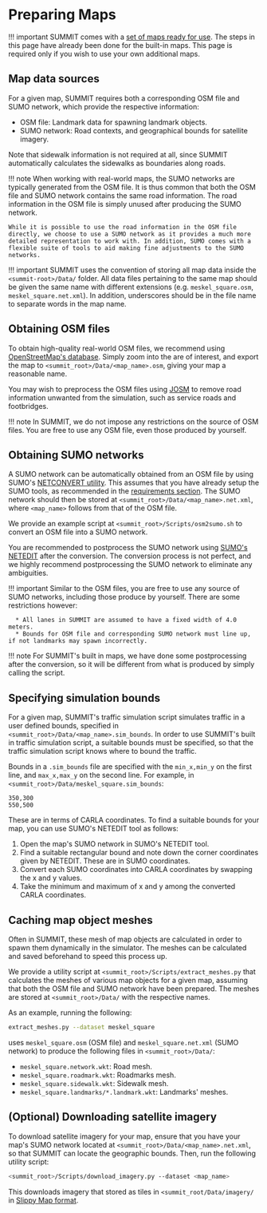 <h1>Preparing Maps</h1>

!!! important
    SUMMIT comes with a [set of maps ready for use](../../references/summit_map_library). The steps in this page have already been done for the built-in maps. This page is required only if you wish to use your own additional maps.

## Map data sources
For a given map, SUMMIT requires both a corresponding OSM file and SUMO network, which provide the respective information:

  * OSM file: Landmark data for spawning landmark objects.
  * SUMO network: Road contexts, and geographical bounds for satellite imagery.

Note that sidewalk information is not required at all, since SUMMIT automatically calculates the sidewalks as boundaries along roads.

!!! note
    When working with real-world maps, the SUMO networks are typically generated from the OSM file. It is thus common that both the OSM file and SUMO network contains the same road information. The road information in the OSM file is simply unused after producing the SUMO network.

    While it is possible to use the road information in the OSM file directly, we choose to use a SUMO network as it provides a much more detailed representation to work with. In addition, SUMO comes with a flexible suite of tools to aid making fine adjustments to the SUMO networks.

!!! important
    SUMMIT uses the convention of storing all map data inside the `<summit-root>/Data/` folder. All data files pertaining to the same map should be given the same name with different extensions (e.g. `meskel_square.osm`, `meskel_square.net.xml`). In addition, underscores should be in the file name to separate words in the map name.


## Obtaining OSM files
To obtain high-quality real-world OSM files, we recommend using [OpenStreetMap's database](https://www.openstreetmap.org/). Simply zoom into the are of interest, and export the map to `<summit_root>/Data/<map_name>.osm`, giving your map a reasonable name.

You may wish to preprocess the OSM files using [JOSM](https://josm.openstreetmap.de/) to remove road information unwanted from the simulation, such as service roads and footbridges.

!!! note
    In SUMMIT, we do not impose any restrictions on the source of OSM files. You are free to use any OSM file, even those produced by yourself.

## Obtaining SUMO networks
A SUMO network can be automatically obtained from an OSM file by using SUMO's [NETCONVERT utility](https://sumo.dlr.de/docs/NETCONVERT.html). This assumes that you have already setup the SUMO tools, as recommended in the [requirements section](../getting_started/setting_up/#requirements). The SUMO network should then be stored at `<summit_root>/Data/<map_name>.net.xml`, where `<map_name>` follows from that of the OSM file.

We provide an example script at `<summit_root>/Scripts/osm2sumo.sh` to convert an OSM file into a SUMO network.

You are recommended to postprocess the SUMO network using [SUMO's NETEDIT](https://sumo.dlr.de/docs/NETEDIT.html) after the conversion. The conversion process is not perfect, and we highly recommend postprocessing the SUMO network to eliminate any ambiguities.

!!! important
    Similar to the OSM files, you are free to use any source of SUMO networks, including those produce by yourself. There are some restrictions however:

      * All lanes in SUMMIT are assumed to have a fixed width of 4.0 meters.
      * Bounds for OSM file and corresponding SUMO network must line up, if not landmarks may spawn incorrectly.

!!! note
    For SUMMIT's built in maps, we have done some postprocessing after the conversion, so it will be different from what is produced by simply calling the script.

## Specifying simulation bounds
For a given map, SUMMIT's traffic simulation script simulates traffic in a user defined bounds, specified in `<summit_root>/Data/<map_name>.sim_bounds`. In order to use SUMMIT's built in traffic simulation script, a suitable bounds must be specified, so that the traffic simulation script knows where to bound the traffic.

Bounds in a `.sim_bounds` file are specified with the `min_x,min_y` on the first line, and `max_x,max_y` on the second line. For example, in `<summit_root>/Data/meskel_square.sim_bounds`:

    350,300
    550,500

These are in terms of CARLA coordinates. To find a suitable bounds for your map, you can use SUMO's NETEDIT tool as follows:

  1. Open the map's SUMO network in SUMO's NETEDIT tool.
  2. Find a suitable rectangular bound and note down the corner coordinates given by NETEDIT. These are in SUMO coordinates.
  3. Convert each SUMO coordinates into CARLA coordinates by swapping the x and y values.
  4. Take the minimum and maximum of x and y among the converted CARLA coordinates.

## Caching map object meshes
Often in SUMMIT, these mesh of map objects are calculated in order to spawn them dynamically in the simulator. The meshes can be calculated and saved beforehand to speed this process up.

We provide a utility script at `<summit_root>/Scripts/extract_meshes.py` that calculates the meshes of various map objects for a given map, assuming that both the OSM file and SUMO network have been prepared. The meshes are stored at `<summit_root>/Data/` with the respective names.

As an example, running the following:

```bash
extract_meshes.py --dataset meskel_square
```

uses `meskel_square.osm` (OSM file) and `meskel_square.net.xml` (SUMO network) to produce the following files in `<summit_root>/Data/`:

  * `meskel_square.network.wkt`: Road mesh.
  * `meskel_square.roadmark.wkt`: Roadmarks mesh.
  * `meskel_square.sidewalk.wkt`: Sidewalk mesh.
  * `meskel_square.landmarks/*.landmark.wkt`: Landmarks' meshes.

## (Optional) Downloading satellite imagery
To download satellite imagery for your map, ensure that you have your map's SUMO network located at `<summit_root>/Data/<map_name>.net.xml`, so that SUMMIT can locate the geographic bounds. Then, run the following utility script:

```bash
<summit_root>/Scripts/download_imagery.py --dataset <map_name>
```

This downloads imagery that stored as tiles in `<summit_root/Data/imagery/` in [Slippy Map format](https://wiki.openstreetmap.org/wiki/Slippy_Map).

